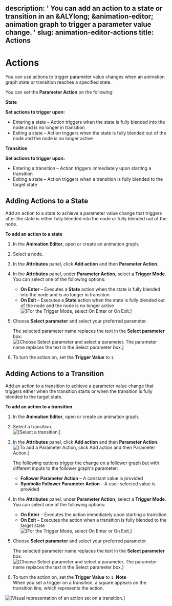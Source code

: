 description: ' You can add an action to a state or transition in an &ALYlong; &animation-editor;
  animation graph to trigger a parameter value change. '
slug: animation-editor-actions
title: Actions
---
# Actions<a name="animation-editor-actions"></a>

You can use actions to trigger parameter value changes when an animation graph state or transition reaches a specified state\.

You can set the **Parameter Action** on the following:

**State**  

**Set actions to trigger upon:**
+ Entering a state – Action triggers when the state is fully blended into the node and is no longer in transition
+ Exiting a state – Action triggers when the state is fully blended out of the node and the node is no longer active

**Transition**  

**Set actions to trigger upon:**
+ Entering a transition – Action triggers immediately upon starting a transition
+ Exiting a state – Action triggers when a transition is fully blended to the target state

## Adding Actions to a State<a name="adding-action-to-state"></a>

Add an action to a state to achieve a parameter value change that triggers after the state is either fully blended into the node or fully blended out of the node\.

**To add an action to a state**

1. In the **Animation Editor**, open or create an animation graph\.

1. Select a node\.

1. In the **Attributes** panel, click **Add action** and then **Parameter Action**\.

1. In the **Attributes** panel, under **Parameter Action**, select a **Trigger Mode**\. You can select one of the following options:
   + **On Enter** – Executes a **State** action when the state is fully blended into the node and is no longer in transition
   + **On Exit** – Executes a **State** action when the state is fully blended out of the node and the node is no longer active  
![\[For the Trigger Mode, select On Enter or On Exit.\]](/images/actor-animation/char-animation-editor-actions-triggermode.png)

1. Choose **Select parameter** and select your preferred parameter\.

   The selected parameter name replaces the text in the **Select parameter** box\.  
![\[Choose Select parameter and select a parameter. The parameter name replaces the text in the Select parameter box.\]](/images/actor-animation/char-animation-editor-actions-selectaction.png)

1. To turn the action on, set the **Trigger Value** to `1`\.

## Adding Actions to a Transition<a name="adding-action-to-transition"></a>

Add an action to a transition to achieve a parameter value change that triggers either when the transition starts or when the transition is fully blended to the target state\.

**To add an action to a transition**

1. In the **Animation Editor**, open or create an animation graph\.

1. Select a transition\.  
![\[Select a transition.\]](/images/actor-animation/char-animation-editor-actions-transition.png)

1. In the **Attributes** panel, click **Add action** and then **Parameter Action**\.  
![\[To add a Parameter Action, click Add action and then Parameter Action.\]](/images/actor-animation/char-animation-editor-actions-addaction-transition.png)

   The following options trigger the change on a follower graph but with different inputs to the follower graph's parameter:
   + **Follower Parameter Action** – A constant value is provided
   + **Symbolic Follower Parameter Action** – A user\-selected value is provided

1. In the **Attributes** panel, under **Parameter Action**, select a **Trigger Mode**\. You can select one of the following options:
   + **On Enter** – Executes the action immediately upon starting a transition
   + **On Exit** – Executes the action when a transition is fully blended to the target state  
![\[For the Trigger Mode, select On Enter or On Exit.\]](/images/actor-animation/char-animation-editor-actions-triggermode.png)

1. Choose **Select parameter** and select your preferred parameter\.

   The selected parameter name replaces the text in the **Select parameter** box\.  
![\[Choose Select parameter and select a parameter. The parameter name replaces the text in the Select parameter box.\]](/images/actor-animation/char-animation-editor-actions-selectaction.png)

1. To turn the action on, set the **Trigger Value** to `1`\.
**Note**  
When you set a trigger on a transition, a square appears on the transition line, which represents the action\.  

![\[Visual representation of an action set on a transition.\]](/images/actor-animation/char-animation-editor-actions-square.png)